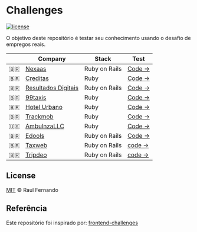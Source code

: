 # Challenges

[![license](https://img.shields.io/github/license/LFeh/frontend-challenges.svg)](/license)

O objetivo deste repositório é testar seu conhecimento usando o desafio de empregos reais.

| | Company | Stack | Test
|--|--|--|--
| :brazil: | [Nexaas](http://www.nexaas.com/) | Ruby on Rails | [Code →](https://github.com/myfreecomm/desafio-programacao-1)
| :brazil: | [Creditas](http://www.creditas.com.br) | Ruby | [Code →](https://github.com/Creditas/challenge/tree/master/backend)
| :brazil: | [Resultados Digitais](http://https://resultadosdigitais.com.br/) | Ruby on Rails | [Code →](https://github.com/ResultadosDigitais/pope-challenge)
| :brazil: | [99taxis](http://99app.com/) | Ruby | [Code →](https://github.com/99Taxis/recruiting-challenge)
| :brazil: | [Hotel Urbano](https://www.hotelurbano.com/) | Ruby | [Code →](https://github.com/HotelUrbano/challenge-bravo)
| :brazil: | [Trackmob](https://trackmob.com.br/) | Ruby | [Code →](https://github.com/Trackmob/trackmob-backend-test)
| :us: | [AmbulnzaLLC](http://www.ambulnz.com/) | Ruby | [Code →](https://github.com/AmbulnzLLC/backend-challenge)
| :brazil: | [Edools](https://www.edools.com/) | Ruby on Rails | [Code →](https://github.com/Edools/quero-trabalhar-no-edools_backend)
| :brazil: | [Taxweb](http://www.taxweb.com.br/) | Ruby on Rails | [code →](https://github.com/taxweb/avaliacao_rails_developer)
| :brazil: | [Tripdeo](http://www.tripdeo.net) | Ruby on Rails | [code →](https://github.com/oddlyfunctional/tripdeo-test)

## License

[MIT](/license) &copy; Raul Fernando

## Referência

Este repositório foi inspirado por: [frontend-challenges](https://github.com/LFeh/frontend-challenges/tree/master/.github)
